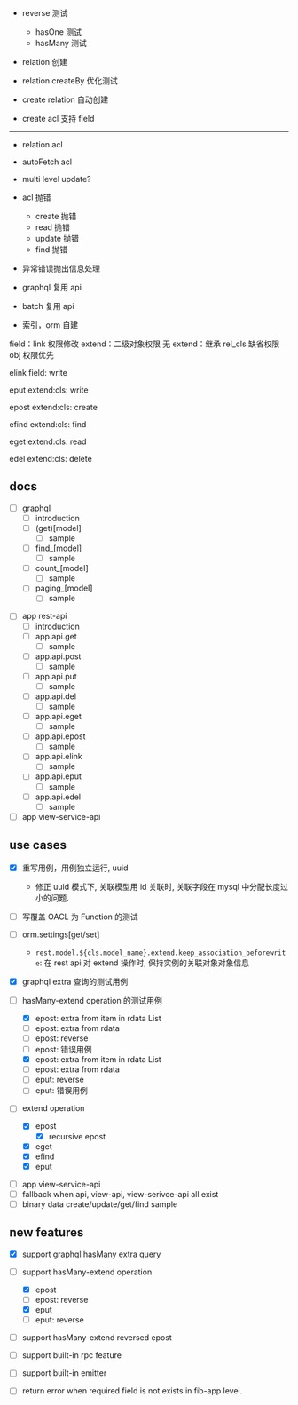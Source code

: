 * reverse 测试
  - hasOne 测试
  - hasMany 测试
* relation 创建
* relation createBy 优化测试

* create relation 自动创建

* create acl 支持 field

------------------------------------
* relation acl
* autoFetch acl
* multi level update?
* acl 抛错
  - create 抛错
  - read 抛错
  - update 抛错
  - find 抛错
* 异常错误抛出信息处理

* graphql 复用 api
* batch 复用 api


* 索引，orm 自建

field：link 权限修改
extend：二级对象权限
无 extend：继承 rel_cls 缺省权限
obj 权限优先

elink
field: write


eput
extend:cls: write


epost
extend:cls: create


efind
extend:cls: find


eget
extend:cls: read


edel
extend:cls: delete

## docs

* [ ] graphql
    - [ ] introduction
    - [ ] (get)[model]
        - [ ] sample
    - [ ] find_[model]
        - [ ] sample
    - [ ] count_[model]
        - [ ] sample
    - [ ] paging_[model]
        - [ ] sample
    
- [ ] app rest-api
    - [ ] introduction
    - [ ] app.api.get
        - [ ] sample
    - [ ] app.api.post
        - [ ] sample
    - [ ] app.api.put
        - [ ] sample
    - [ ] app.api.del
        - [ ] sample
    - [ ] app.api.eget
        - [ ] sample
    - [ ] app.api.epost
        - [ ] sample
    - [ ] app.api.elink
        - [ ] sample
    - [ ] app.api.eput
        - [ ] sample
    - [ ] app.api.edel
        - [ ] sample

- [ ] app view-service-api

## use cases

* [x] 重写用例，用例独立运行, uuid
  - 修正 uuid 模式下, 关联模型用 id 关联时, 关联字段在 mysql 中分配长度过小的问题.

* [ ] 写覆盖 OACL 为 Function 的测试
* [ ] orm.settings[get/set]
    - `rest.model.${cls.model_name}.extend.keep_association_beforewrite`: 在 rest api 对 extend 操作时, 保持实例的关联对象对象信息
* [x] graphql extra 查询的测试用例
* [ ] hasMany-extend operation 的测试用例
    - [x] epost: extra from item in rdata List
    - [ ] epost: extra from rdata
    - [ ] epost: reverse
    - [ ] epost: 错误用例
    - [x] epost: extra from item in rdata List
    - [ ] epost: extra from rdata
    - [ ] eput: reverse
    - [ ] eput: 错误用例
* [ ] extend operation
    - [x] epost
        - [x] recursive epost
    - [x] eget
    - [x] efind
    - [x] eput
- [ ] app view-service-api
- [ ] fallback when api, view-api, view-serivce-api all exist
- [ ] binary data create/update/get/find sample

## new features

* [x] support graphql hasMany extra query
* [ ] support hasMany-extend operation
    - [x] epost
    - [ ] epost: reverse
    - [x] eput
    - [ ] eput: reverse
* [ ] support hasMany-extend reversed epost

* [ ] support built-in rpc feature
* [ ] support built-in emitter
* [ ] return error when required field is not exists in fib-app level.